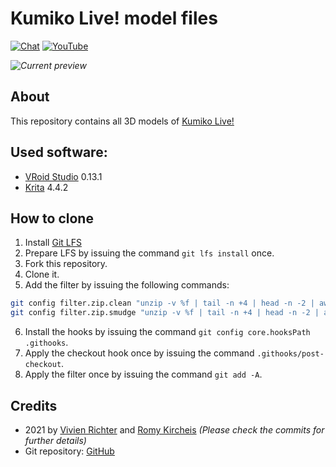 # Kumiko Live! model files
[![Chat](https://discord.com/api/guilds/813738237864312842/widget.png?style=shield)](https://discord.gg/jt4dpvzA58)
[![YouTube](https://img.shields.io/endpoint?url=https%3A%2F%2Frunkit.io%2Fsuk0m8u%2Fyoutube-subscribers-badge%2Fbranches%2Fmaster%3Fid%3DUCGcClcnm7Y0-jWSeSV5xnKw%26key%3DAIzaSyDmc6HmurAU4Hf5WvuxSTsym18SjR7fguc)](https://www.youtube.com/channel/UCGcClcnm7Y0-jWSeSV5xnKw)

_![Current preview](.Kumiko.fvp.content/print_data/images/print_image_front.png)_

## About
This repository contains all 3D models of [Kumiko Live!](https://www.youtube.com/channel/UCGcClcnm7Y0-jWSeSV5xnKw)

## Used software:
 - [VRoid Studio](https://vroid.com/en/studio) 0.13.1
 - [Krita](https://krita.org/en) 4.4.2

## How to clone
 1. Install [Git LFS](https://git-lfs.github.com)
 2. Prepare LFS by issuing the command `git lfs install` once.
 3. Fork this repository.
 4. Clone it.
 5. Add the filter by issuing the following commands:
 ```bash
 git config filter.zip.clean "unzip -v %f | tail -n +4 | head -n -2 | awk '{ print \$7,\$8 }' | grep -vE /$ | sort -k 2"
 git config filter.zip.smudge "unzip -v %f | tail -n +4 | head -n -2 | awk '{ print \$7,\$8 }' | grep -vE /$ | sort -k 2"
 ```
 6. Install the hooks by issuing the command `git config core.hooksPath .githooks`.
 7. Apply the checkout hook once by issuing the command `.githooks/post-checkout`.
 8. Apply the filter once by issuing the command `git add -A`.

## Credits
 * 2021 by [Vivien Richter](https://github.com/vivi90) and [Romy Kircheis](https://github.com/RomyKircheis) *(Please check the commits for further details)*
 * Git repository: [GitHub](https://github.com/Kumiko-Live/model.git)
